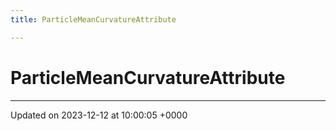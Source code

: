 ```yaml
---
title: ParticleMeanCurvatureAttribute

---
```


# ParticleMeanCurvatureAttribute





-------------------------------

Updated on 2023-12-12 at 10:00:05 +0000